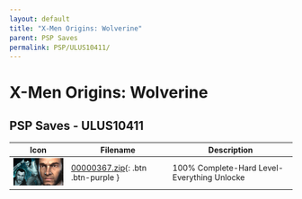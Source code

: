 ```yaml
---
layout: default
title: "X-Men Origins: Wolverine"
parent: PSP Saves
permalink: PSP/ULUS10411/
---
```

# X-Men Origins: Wolverine

## PSP Saves - ULUS10411

| Icon | Filename | Description |
|------|----------|-------------|
| ![X-Men Origins: Wolverine](ICON0.PNG) | [00000367.zip](00000367.zip){: .btn .btn-purple } | 100% Complete-Hard Level-Everything Unlocke |
